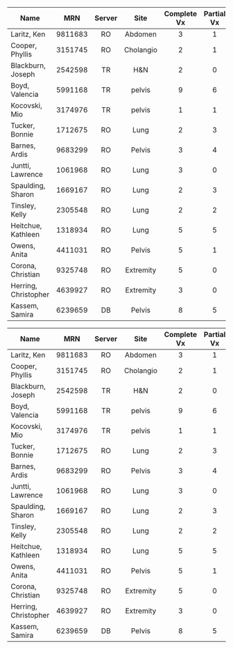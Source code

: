 
| Name                 |   MRN   | Server |   Site    | Complete Vx | Partial Vx | contours | plan | stats |
| -------------------- |:-------:|:------:|:---------:|:-----------:|:----------:|:--------:|:----:|:-----:|
| Laritz, Ken          | 9811683 |   RO   |  Abdomen  |      3      |     1      |   [x]    | [x]  |  [x]  |
| Cooper, Phyllis      | 3151745 |   RO   | Cholangio |      2      |     1      |   [x]    | [x]  |  [x]  |
| Blackburn, Joseph    | 2542598 |   TR   |    H&N    |      2      |     0      |   [x]    | [x]  |  [x]  |
| Boyd, Valencia       | 5991168 |   TR   |  pelvis   |      9      |     6      |   [x]    | [x]  |  [x]  |
| Kocovski, Mio        | 3174976 |   TR   |  pelvis   |      1      |     1      |   [x]    | [x]  |  [x]  |
| Tucker, Bonnie       | 1712675 |   RO   |   Lung    |      2      |     3      |   [x]    | [x]  |  [x]  |
| Barnes, Ardis        | 9683299 |   RO   |  Pelvis   |      3      |     4      |   [x]    | [x]  |  [x]  |
| Juntti, Lawrence     | 1061968 |   RO   |   Lung    |      3      |     0      |   [x]    | [x]  |  [x]  |
| Spaulding, Sharon    | 1669167 |   RO   |   Lung    |      2      |     3      |   [x]    | [x]  |  [x]  |
| Tinsley, Kelly       | 2305548 |   RO   |   Lung    |      2      |     2      |   [x]    | [x]  |  [x]  |
| Heitchue, Kathleen   | 1318934 |   RO   |   Lung    |      5      |     5      |   [x]    | [ ]  |  [ ]  |
| Owens, Anita         | 4411031 |   RO   |  Pelvis   |      5      |     1      |   [x]    | [ ]  |  [ ]  |
| Corona, Christian    | 9325748 |   RO   | Extremity |      5      |     0      |   [x]    | [ ]  |  [ ]  |
| Herring, Christopher | 4639927 |   RO   | Extremity |      3      |     0      |   [x]    | [ ]  |  [ ]  |
| Kassem, Samira       | 6239659 |   DB   |  Pelvis   |      8      |     5      |   [x]    | [ ]  |  [ ]  |


| Name                 |   MRN   | Server |   Site    | Complete Vx | Partial Vx |
| -------------------- | :-----: | :----: | :-------: | :---------: | :--------: |
| Laritz, Ken          | 9811683 |   RO   |  Abdomen  |      3      |     1      |
| Cooper, Phyllis      | 3151745 |   RO   | Cholangio |      2      |     1      |
| Blackburn, Joseph    | 2542598 |   TR   |    H&N    |      2      |     0      |
| Boyd, Valencia       | 5991168 |   TR   |  pelvis   |      9      |     6      |
| Kocovski, Mio        | 3174976 |   TR   |  pelvis   |      1      |     1      |
| Tucker, Bonnie       | 1712675 |   RO   |   Lung    |      2      |     3      |
| Barnes, Ardis        | 9683299 |   RO   |  Pelvis   |      3      |     4      |
| Juntti, Lawrence     | 1061968 |   RO   |   Lung    |      3      |     0      |
| Spaulding, Sharon    | 1669167 |   RO   |   Lung    |      2      |     3      |
| Tinsley, Kelly       | 2305548 |   RO   |   Lung    |      2      |     2      |
| Heitchue, Kathleen   | 1318934 |   RO   |   Lung    |      5      |     5      |
| Owens, Anita         | 4411031 |   RO   |  Pelvis   |      5      |     1      |
| Corona, Christian    | 9325748 |   RO   | Extremity |      5      |     0      |
| Herring, Christopher | 4639927 |   RO   | Extremity |      3      |     0      |
| Kassem, Samira       | 6239659 |   DB   |  Pelvis   |      8      |     5      |